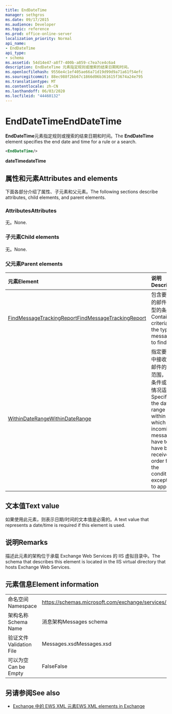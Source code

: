 ```yaml
---
title: EndDateTime
manager: sethgros
ms.date: 09/17/2015
ms.audience: Developer
ms.topic: reference
ms.prod: office-online-server
localization_priority: Normal
api_name:
- EndDateTime
api_type:
- schema
ms.assetid: 54d14e47-a8f7-400b-a859-c7ea7ce4c6a4
description: EndDateTime 元素指定规则或搜索的结束日期和时间。
ms.openlocfilehash: 9556e4c1ef405ae66a71d19d99d9a71a61f54efc
ms.sourcegitcommit: 88ec988f2bb67c1866d06b361615f3674a24e795
ms.translationtype: MT
ms.contentlocale: zh-CN
ms.lasthandoff: 06/03/2020
ms.locfileid: "44460132"
---
```

# <a name="enddatetime"></a><span data-ttu-id="c371e-103">EndDateTime</span><span class="sxs-lookup"><span data-stu-id="c371e-103">EndDateTime</span></span>

<span data-ttu-id="c371e-104">**EndDateTime**元素指定规则或搜索的结束日期和时间。</span><span class="sxs-lookup"><span data-stu-id="c371e-104">The **EndDateTime** element specifies the end date and time for a rule or a search.</span></span> 
  
```XML
<EndDateTime/>
```

 <span data-ttu-id="c371e-105">**dateTime**</span><span class="sxs-lookup"><span data-stu-id="c371e-105">**dateTime**</span></span>
## <a name="attributes-and-elements"></a><span data-ttu-id="c371e-106">属性和元素</span><span class="sxs-lookup"><span data-stu-id="c371e-106">Attributes and elements</span></span>

<span data-ttu-id="c371e-107">下面各部分介绍了属性、子元素和父元素。</span><span class="sxs-lookup"><span data-stu-id="c371e-107">The following sections describe attributes, child elements, and parent elements.</span></span>
  
### <a name="attributes"></a><span data-ttu-id="c371e-108">Attributes</span><span class="sxs-lookup"><span data-stu-id="c371e-108">Attributes</span></span>

<span data-ttu-id="c371e-109">无。</span><span class="sxs-lookup"><span data-stu-id="c371e-109">None.</span></span>
  
### <a name="child-elements"></a><span data-ttu-id="c371e-110">子元素</span><span class="sxs-lookup"><span data-stu-id="c371e-110">Child elements</span></span>

<span data-ttu-id="c371e-111">无。</span><span class="sxs-lookup"><span data-stu-id="c371e-111">None.</span></span>
  
### <a name="parent-elements"></a><span data-ttu-id="c371e-112">父元素</span><span class="sxs-lookup"><span data-stu-id="c371e-112">Parent elements</span></span>

|<span data-ttu-id="c371e-113">**元素**</span><span class="sxs-lookup"><span data-stu-id="c371e-113">**Element**</span></span>|<span data-ttu-id="c371e-114">**说明**</span><span class="sxs-lookup"><span data-stu-id="c371e-114">**Description**</span></span>|
|:-----|:-----|
|[<span data-ttu-id="c371e-115">FindMessageTrackingReport</span><span class="sxs-lookup"><span data-stu-id="c371e-115">FindMessageTrackingReport</span></span>](findmessagetrackingreport.md) <br/> |<span data-ttu-id="c371e-116">包含要查找的邮件的类型的条件。</span><span class="sxs-lookup"><span data-stu-id="c371e-116">Contains criteria for the types of messages to find.</span></span>  <br/> |
|[<span data-ttu-id="c371e-117">WithinDateRange</span><span class="sxs-lookup"><span data-stu-id="c371e-117">WithinDateRange</span></span>](withindaterange.md) <br/> |<span data-ttu-id="c371e-118">指定要在其中接收传入邮件的日期范围，以便条件或例外情况适用。</span><span class="sxs-lookup"><span data-stu-id="c371e-118">Specifies the date range within which incoming messages have to have been received in order for the condition or exception to apply.</span></span>  <br/> |
   
## <a name="text-value"></a><span data-ttu-id="c371e-119">文本值</span><span class="sxs-lookup"><span data-stu-id="c371e-119">Text value</span></span>

<span data-ttu-id="c371e-120">如果使用此元素，则表示日期/时间的文本值是必需的。</span><span class="sxs-lookup"><span data-stu-id="c371e-120">A text value that represents a date/time is required if this element is used.</span></span>
  
## <a name="remarks"></a><span data-ttu-id="c371e-121">说明</span><span class="sxs-lookup"><span data-stu-id="c371e-121">Remarks</span></span>

<span data-ttu-id="c371e-122">描述此元素的架构位于承载 Exchange Web Services 的 IIS 虚拟目录中。</span><span class="sxs-lookup"><span data-stu-id="c371e-122">The schema that describes this element is located in the IIS virtual directory that hosts Exchange Web Services.</span></span>
  
## <a name="element-information"></a><span data-ttu-id="c371e-123">元素信息</span><span class="sxs-lookup"><span data-stu-id="c371e-123">Element information</span></span>

|||
|:-----|:-----|
|<span data-ttu-id="c371e-124">命名空间</span><span class="sxs-lookup"><span data-stu-id="c371e-124">Namespace</span></span>  <br/> |https://schemas.microsoft.com/exchange/services/2006/messages  <br/> |
|<span data-ttu-id="c371e-125">架构名称</span><span class="sxs-lookup"><span data-stu-id="c371e-125">Schema Name</span></span>  <br/> |<span data-ttu-id="c371e-126">消息架构</span><span class="sxs-lookup"><span data-stu-id="c371e-126">Messages schema</span></span>  <br/> |
|<span data-ttu-id="c371e-127">验证文件</span><span class="sxs-lookup"><span data-stu-id="c371e-127">Validation File</span></span>  <br/> |<span data-ttu-id="c371e-128">Messages.xsd</span><span class="sxs-lookup"><span data-stu-id="c371e-128">Messages.xsd</span></span>  <br/> |
|<span data-ttu-id="c371e-129">可以为空</span><span class="sxs-lookup"><span data-stu-id="c371e-129">Can be Empty</span></span>  <br/> |<span data-ttu-id="c371e-130">False</span><span class="sxs-lookup"><span data-stu-id="c371e-130">False</span></span>  <br/> |
   
## <a name="see-also"></a><span data-ttu-id="c371e-131">另请参阅</span><span class="sxs-lookup"><span data-stu-id="c371e-131">See also</span></span>



- [<span data-ttu-id="c371e-132">Exchange 中的 EWS XML 元素</span><span class="sxs-lookup"><span data-stu-id="c371e-132">EWS XML elements in Exchange</span></span>](ews-xml-elements-in-exchange.md)

